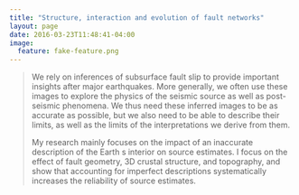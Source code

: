 ```yaml
---
title: "Structure, interaction and evolution of fault networks"
layout: page
date: 2016-03-23T11:48:41-04:00
image:
  feature: fake-feature.png
---
```


> We rely on inferences of subsurface fault slip to provide important insights after major earthquakes. More generally, we often use these images to explore the physics of the seismic source as well as post-seismic phenomena. We thus need these inferred images to be as accurate as possible, but we also need to be able to describe their limits, as well as the limits of the interpretations we derive from them.
>
> My research mainly focuses on the impact of an inaccurate description of the Earth s interior on source estimates. I focus on the effect of fault geometry, 3D crustal structure, and topography, and show that accounting for imperfect descriptions systematically increases the reliability of source estimates.

